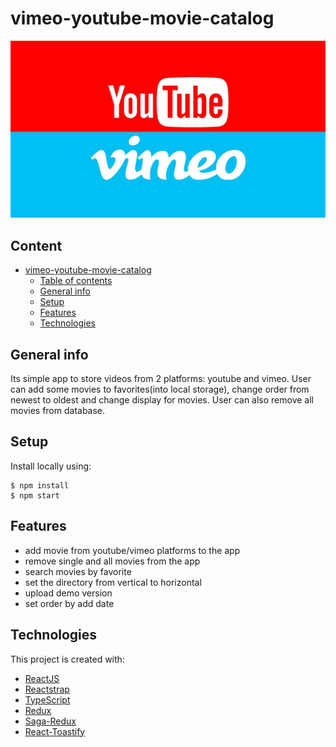 # vimeo-youtube-movie-catalog

![logo](./public/logo.jpg)

## Content

- [vimeo-youtube-movie-catalog](#movie-catalog)
  - [Table of contents](#content)
  - [General info](#general-info)
  - [Setup](#setup)
  - [Features](#features)
  - [Technologies](#technologies)

## General info

Its simple app to store videos from 2 platforms: youtube and vimeo. User can add some movies to favorites(into local storage), change order from newest to oldest and change display for movies. User can also remove all movies from database.

## Setup

Install locally using:

```
$ npm install
$ npm start
```

## Features

- add movie from youtube/vimeo platforms to the app
- remove single and all movies from the app
- search movies by favorite
- set the directory from vertical to horizontal
- upload demo version
- set order by add date

## Technologies

This project is created with:

- [ReactJS](https://pl.reactjs.org/)
- [Reactstrap](https://reactstrap.github.io/)
- [TypeScript](https://www.typescriptlang.org/)
- [Redux](https://react-redux.js.org/)
- [Saga-Redux](https://redux-saga.js.org/)
- [React-Toastify](https://www.npmjs.com/package/react-toastify)

